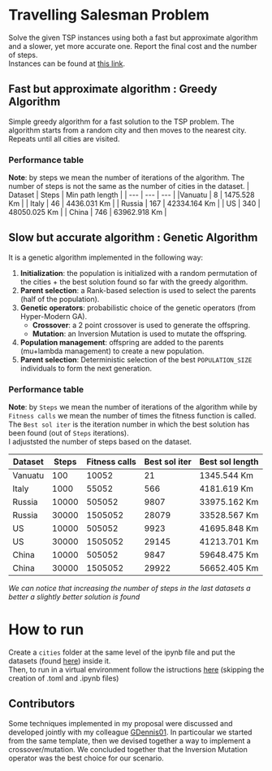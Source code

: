 # Travelling Salesman Problem

Solve the given TSP instances using both a fast but approximate algorithm and a slower, yet more accurate one. Report the final cost and the number of steps.  
Instances can be found at [this link](https://github.com/squillero/computational-intelligence/tree/master/2024-25/cities).

## Fast but approximate algorithm : Greedy Algorithm
Simple greedy algorithm for a fast solution to the TSP problem. The algorithm starts from a random city and then moves to the nearest city. Repeats until all cities are visited.
### Performance table
**Note**: by steps we mean the number of iterations of the algorithm. The number of steps is not the same as the number of cities in the dataset.
| Dataset | Steps | Min path length |
| --- | --- | --- |
|Vanuatu | 8 | 1475.528 Km |
| Italy | 46 | 4436.031 Km |
| Russia | 167 | 42334.164 Km |
| US | 340 | 48050.025 Km  |
| China | 746 | 63962.918 Km |

## Slow but accurate algorithm : Genetic Algorithm
It is a genetic algorithm implemented in the following way:
1. **Initialization**: the population is initialized with a random permutation of the cities + the best solution found so far with the greedy algorithm.
2. **Parent selection**: a Rank-based selection is used to select the parents (half of the population).
3. **Genetic operators**: probabilistic choice of the genetic operators (from Hyper-Modern GA).
    - **Crossover**: a 2 point crossover is used to generate the offspring.
    - **Mutation**: an Inversion Mutation is used to mutate the offspring.
4. **Population management**: offspring are added to the parents (mu+lambda management) to create a new population.
5. **Parent selection**: Deterministic selection of the best `POPULATION_SIZE` individuals to form the next generation.

### Performance table
**Note**: by `Steps` we mean the number of iterations of the algorithm while by `Fitness calls` we mean the number of times the fitness function is called. The `Best sol iter` is the iteration number in which the best solution has been found (out of `Steps` iterations).\
I adjuststed the number of steps based on the dataset.

| Dataset | Steps | Fitness calls | Best sol iter | Best sol length |
| --- | --- | --- | --- | --- |
|Vanuatu | 100 | 10052 | 21 | 1345.544 Km |
| Italy | 1000 | 55052 | 566 | 4181.619 Km |
| Russia | 10000 | 505052 | 9807 | 33975.162 Km |
| Russia | 30000 | 1505052 | 28079 | 33528.567 Km |
| US | 10000 | 505052 | 9923 | 41695.848 Km | 
| US | 30000 | 1505052 | 29145 | 41213.701 Km |
| China | 10000 | 505052 | 9847 | 59648.475 Km |
| China | 30000 | 1505052 | 29922 | 56652.405 Km |


*We can notice that increasing the number of steps in the last datasets a better a slightly better solution is found*

# How to run
Create a `cities` folder at the same level of the ipynb file and put the datasets (found [here](https://github.com/squillero/computational-intelligence/tree/master/2024-25/cities)) inside it.  
Then, to run in a virtual environment follow the istructions [here](https://github.com/squillero/computational-intelligence/tree/master/2024-25/contrib/poetry_installation_guide) (skipping the creation of .toml and .ipynb files)



## Contributors
Some techniques implemented in my proposal were discussed and developed jointly with my colleague [GDennis01](https://github.com/GDennis01/). In particoular we started from the same template, then we devised together a way to implement a crossover/mutation. We concluded together that the Inversion Mutation operator was the best choice for our scenario.
